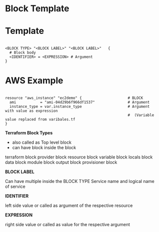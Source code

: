 
# Block Template


# Template
```

<BLOCK TYPE> "<BLOCK LABEL>" "<BLOCK LABEL>"   {
  # Block body
  <IDENTIFIER> = <EXPRESSION> # Argument
}

```

# AWS Example
```

resource "aws_instance" "ec2demo" {                     # BLOCK
  ami           = "ami-04d29b6f966df1537"               # Argument
  instance_type = var.instance_type                     # Argument with value as expression 
                                                        #  (Variable value replaced from varibales.tf
}

```

__Terraform Block Types__

- also called as Top level block 
- can have block inside the block 

terraform block
provider block
resource block
variable block
locals block
data block
module block
output block
provisioner block



__BLOCK LABEL__

  Can have multiple inside the BLOCK TYPE
  Service name and logical name of service 


__IDENTIFIER__

  left side value or called as argument of the respective resource


__EXPRESSION__

  right side value or called as value for the respective argument



